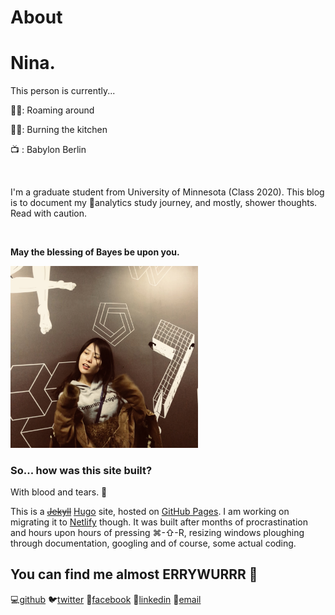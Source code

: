 # About


# Nina.

This person is currently...

🚶‍♀️: Roaming around

👩‍🍳: Burning the kitchen

📺 : Babylon Berlin

<br>

I'm a graduate student from University of Minnesota (Class 2020). This blog is to document my 🎒analytics study journey, and mostly, shower thoughts. Read with caution. 

<br>

**May the blessing of Bayes be upon you.**

<img src="pi.jpeg" width="300" >



<br>



### So... how was this site built?

With blood and tears. 😬

This is a ~~[Jekyll](http://jekyllrb.com/)~~ [Hugo](https://gohugo.io/) site, hosted on [GitHub Pages](https://pages.github.com/). I am working on migrating it to [Netlify](https://www.netlify.com/) though. It was built  after months of procrastination and hours upon hours of pressing ⌘-⇧-R, resizing windows ploughing through documentation, googling and of course, some actual coding. 



## You can find me almost ERRYWURRR 🖖

💻[github](https://github.com/hyper-potato)
🐦[twitter](https://twitter.com/mandy_nii)
👬[facebook](https://www.facebook.com/hypergorillaz)
💼[linkedin](https://www.linkedin.com/in/xue-nina/)
📧[email](xueni.nina@gmail.com)

<br>

<br>

